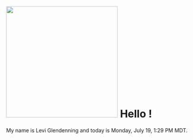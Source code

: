 <h1><img src="https://www.mycoloradoparks.com/wp-content/uploads/2020/07/rm-bearlake_tamjeffstephenson_700.jpg" width="300"/> Hello !</h1>

<p>My name is Levi Glendenning  and today is Monday, July 19, 1:29 PM MDT.</p>
